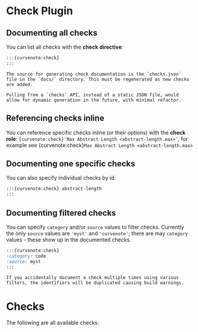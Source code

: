 # Check Plugin

## Documenting all checks

You can list all checks with the __check directive__:

```md
:::{curvenote:check}
:::
```

```{note} Source for check documentation
The source for generating check documentation is the `checks.json` file in the `docs/` directory. This must be regenerated as new checks are added.

Pulling from a `checks` API, instead of a static JSON file, would allow for dynamic generation in the future, with minimal refactor.
```

## Referencing checks inline

You can reference specific checks inline (or their options) with the __check role__: `` {curvenote:check}`Max Abstract Length <abstract-length.max>` ``, for example see {curvenote:check}`Max Abstract Length <abstract-length.max>`

## Documenting one specific checks

You can also specify individual checks by id:

```md
:::{curvenote:check} abstract-length
:::
```
## Documenting filtered checks

You can specify `category` and/or `source` values to filter checks. Currently the only `source` values are `'myst'` and `'curvenote'`; there are may `category` values - these show up in the documented checks.

```md
:::{curvenote:check}
:category: code
:source: myst
:::
```

```{warning} Documenting a check multiple times
If you accidentally document a check multiple times using various filters, the identifiers will be duplicated causing build warnings.
```

# Checks

The following are all available checks:

```{curvenote:check}
```

